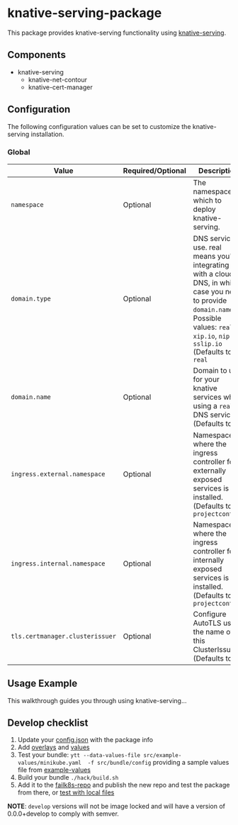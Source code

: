# knative-serving-package

This package provides knative-serving functionality using [knative-serving](https://knative.dev/).

## Components

* knative-serving
  * knative-net-contour
  * knative-cert-manager

## Configuration

The following configuration values can be set to customize the knative-serving installation.

### Global

| Value | Required/Optional | Description |
|-------|-------------------|-------------|
| `namespace` | Optional | The namespace in which to deploy knative-serving. |
| `domain.type` | Optional | DNS service to use. real means you're integrating with a cloud DNS, in which case you need to provide `domain.name`. Possible values: `real`, `xip.io`, `nip.io`, `sslip.io` (Defaults to: `real`|
| `domain.name` | Optional | Domain to use for your knative services when using a `real` DNS service. (Defaults to: ` `|
| `ingress.external.namespace` | Optional | Namespace where the ingress controller for externally exposed services is installed. (Defaults to: `projectcontour`|
| `ingress.internal.namespace` | Optional | Namespace where the ingress controller for internally exposed services is installed. (Defaults to: `projectcontour`|
| `tls.certmanager.clusterissuer` | Optional | Configure AutoTLS using the name of this ClusterIssuer. (Defaults to: ` `|

## Usage Example

This walkthrough guides you through using knative-serving...

## Develop checklist

1. Update your [config.json](./config.json) with the package info
2. Add [overlays](./src/bundle/config/overlays/) and [values](./src/bundle/config/values.yaml)
3. Test your bundle: `ytt --data-values-file src/example-values/minikube.yaml  -f src/bundle/config` providing a sample values file from [example-values](./src/examples-values/)
4. Build your bundle `./hack/build.sh`
5. Add it to the [failk8s-repo](https://github.com/failk8s-packages/failk8s-repo) and publish the new repo and test the package from there, or [test with local files](./target/test)

**NOTE**: `develop` versions will not be image locked and will have a version of 0.0.0+develop to comply with semver.